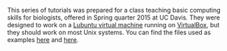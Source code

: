 This series of tutorials was prepared for a class teaching basic computing skills for biologists, offered in Spring quarter 2015 at UC Davis. They were designed to work on a [Lubuntu virtual machine](https://www.dropbox.com/s/43k63fvpqigwxhm/CompBiol.ova?dl=0) running on [VirtualBox](https://www.virtualbox.org/), but they should work on most Unix systems. You can find the files used as examples [here](https://www.dropbox.com/s/0145aomghulfqoz/ants.txt?dl=0) and [here](https://www.dropbox.com/s/knafoe806oz2cjf/matrix-5214genes.phy?dl=0).

